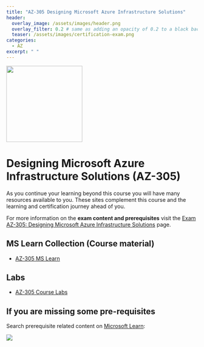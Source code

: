 ```yaml
---
title: "AZ-305 Designing Microsoft Azure Infrastructure Solutions"
header:
  overlay_image: /assets/images/header.png
  overlay_filter: 0.2 # same as adding an opacity of 0.2 to a black background
  teaser: /assets/images/certification-exam.png
categories:
  - AZ
excerpt: " "
---
```

<img src="../../assets/images/certification-exam.png" width="200" height="200">

# Designing Microsoft Azure Infrastructure Solutions (AZ-305)

As you continue your learning beyond this course you will have many resources available to you. These sites complement this course and the learning and certification journey ahead of you.

For more information on the **exam content and prerequisites** visit the [Exam AZ-305: Designing Microsoft Azure Infrastructure Solutions](https://learn.microsoft.com/en-us/certifications/exams/az-305) page.

## MS Learn Collection (Course material)
- [AZ-305 MS Learn](https://aka.ms/courseAZ-305)

## Labs
- [AZ-305 Course Labs](https://aka.ms/az305labs)

## If you are missing some pre-requisites
Search prerequisite related content on [Microsoft Learn](https://learn.microsoft.com/en-us/training/browse/):

<img src="../../assets/images/learn-search.png">